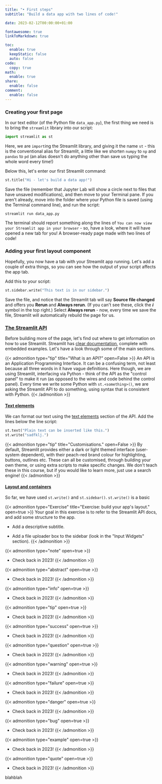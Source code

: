 ```yaml
---
title: "• First steps"
subtitle: "Build a data app with two lines of code!"

date: 2023-02-12T00:00:00+01:00

fontawesome: true
linkToMarkdown: true

toc:
  enable: true
  keepStatic: false
  auto: false
code:
  copy: true
math:
  enable: true
share:
  enable: false
comment:
  enable: false
---
```


### Creating your first page
In our text editor (of the Python file `data_app.py`), the first thing we need is to bring the `streamlit` library into our script:

```Python
import streamlit as st
```

Here, we are `import`ing the Streamlit library, and giving it the name `st` - this is the conventional alias for Streamlit, a little like we shorten `numpy` to `np` and `pandas` to `pd` (an alias doesn't do anything other than save us typing the whole word every time!)

Below this, let's enter our first Streamlit command:

```Python
st.title("Hi - let's build a data app!")
```

Save the file (remember that Jupyter Lab will show a circle next to files that have unsaved modifications), and then move to your Terminal pane. If you aren't already, move into the folder where your Python file is saved (using the Terminal command line), and run the script:

```Shell
streamlit run data_app.py
```

The terminal should report something along the lines of `You can now view your Streamlit app in your browser` - so, have a look, where it will have opened a new tab for you! A browser-ready page made with two lines of code!

### Adding your first layout component
Hopefully, you now have a tab with your Streamlit app running. Let's add a couple of extra things, so you can see how the output of your script affects the app tab.

Add this to your script:

```Python
st.sidebar.write("This text is in our sidebar.")
```

Save the file, and notice that the Streamlit tab will say **Source file changed** and offers you **Rerun** and **Always rerun**. (If you can't see these, click the ***i*** symbol in the top right.) Select **Always rerun** - now, every time we save the file, Streamlit will automatically rebuild the page for us.

### [The Streamlit API](https://docs.streamlit.io/library/api-reference)
Before building more of the page, let's find out where to get information on how to use Streamlit. Streamlit has [clear documentation](https://docs.streamlit.io/library/api-reference), complete with embedded examples. Let's have a look through some of the main sections.

{{< admonition type="tip" title="What is an API?"  open=False >}}
An API is an Application Programming Interface. It can be a confusing term, not least because all three words in it have vague definitions. Here though, we are using Streamlit, interfacing via Python - think of the API as the "control panel" to make it run (as opposed to the wires and code behind the control panel). Every time we write some Python with `st.<something>()`, we are asking the Streamlit API to do something, using syntax that is consistent with Python.
{{< /admonition >}}

#### [Text elements](https://docs.streamlit.io/library/api-reference/text)
We can format our text using the [text elements](https://docs.streamlit.io/library/api-reference/text) section of the API. Add the lines below the line  script:

```Python
st.text("Plain text can be inserted like this.")
st.write("sadfklj.")
```

{{< admonition type="tip" title="Customisations." open=False >}}
By default, Streamlit provides either a dark or light themed interface (user-system dependent), with their peach-red brand colour for highlighting, buttons, outlines etc. These can all be customised, through building your own theme, or using extra scripts to make specific changes. We don't teach these in this course, but if you would like to learn more, just use a search engine!
{{< /admonition >}}

#### [Layout and containers](https://docs.streamlit.io/library/api-reference/layout)

So far, we have used `st.write()` and `st.sidebar()`. `st.write()` is a basic 



{{< admonition type="Exercise" title="Exercise: build your app's layout." open=true >}}
Your goal in this exercise is to refer to the Streamlit API docs, and add some structure to the app.
- Add a descriptive subtitle.

- Add a file uploader box to the sidebar (look in the "Input Widgets" section).
{{< /admonition >}}




{{< admonition type="note"  open=true >}}
- Check back in 2023!
{{< /admonition >}}


{{< admonition type="abstract"  open=true >}}
- Check back in 2023!
{{< /admonition >}}


{{< admonition type="info"  open=true >}}
- Check back in 2023!
{{< /admonition >}}


{{< admonition type="tip"  open=true >}}
- Check back in 2023!
{{< /admonition >}}


{{< admonition type="success"  open=true >}}
- Check back in 2023!
{{< /admonition >}}


{{< admonition type="question"  open=true >}}
- Check back in 2023!
{{< /admonition >}}


{{< admonition type="warning" open=true >}}
- Check back in 2023!
{{< /admonition >}}


{{< admonition type="failure"  open=true >}}
- Check back in 2023!
{{< /admonition >}}


{{< admonition type="danger"  open=true >}}
- Check back in 2023!
{{< /admonition >}}


{{< admonition type="bug"  open=true >}}
- Check back in 2023!
{{< /admonition >}}


{{< admonition type="example"  open=true >}}
- Check back in 2023!
{{< /admonition >}}


{{< admonition type="quote"  open=true >}}
- Check back in 2023!
{{< /admonition >}}


blahblah
